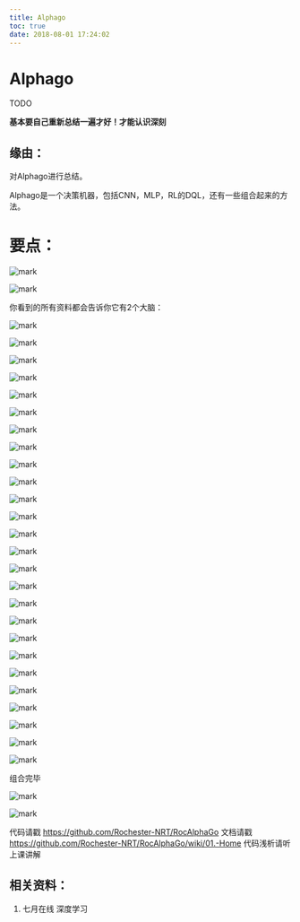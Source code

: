 ```yaml
---
title: Alphago
toc: true
date: 2018-08-01 17:24:02
---
```

# Alphago

TODO

**基本要自己重新总结一遍才好！才能认识深刻**



## 缘由：

对Alphago进行总结。

Alphago是一个决策机器，包括CNN，MLP，RL的DQL，还有一些组合起来的方法。


# 要点：

![mark](http://pacdb2bfr.bkt.clouddn.com/blog/image/180727/J4igIKIJdg.png?imageslim)

![mark](http://pacdb2bfr.bkt.clouddn.com/blog/image/180727/IEdeJLAkCC.png?imageslim)

你看到的所有资料都会告诉你它有2个大脑：


![mark](http://pacdb2bfr.bkt.clouddn.com/blog/image/180727/B7LI3iCAel.png?imageslim)



![mark](http://pacdb2bfr.bkt.clouddn.com/blog/image/180727/f0ck3b4LjA.png?imageslim)



![mark](http://pacdb2bfr.bkt.clouddn.com/blog/image/180727/Hl3K45bjAL.png?imageslim)



![mark](http://pacdb2bfr.bkt.clouddn.com/blog/image/180727/61I09F404B.png?imageslim)



![mark](http://pacdb2bfr.bkt.clouddn.com/blog/image/180727/052HdBlLhG.png?imageslim)



![mark](http://pacdb2bfr.bkt.clouddn.com/blog/image/180727/LlJ5L4ka5e.png?imageslim)



![mark](http://pacdb2bfr.bkt.clouddn.com/blog/image/180727/4JAabhK13L.png?imageslim)



![mark](http://pacdb2bfr.bkt.clouddn.com/blog/image/180727/J6Jc4bgE9k.png?imageslim)



![mark](http://pacdb2bfr.bkt.clouddn.com/blog/image/180727/Ga362Fe2fD.png?imageslim)



![mark](http://pacdb2bfr.bkt.clouddn.com/blog/image/180727/j8577mChaL.png?imageslim)



![mark](http://pacdb2bfr.bkt.clouddn.com/blog/image/180727/i5e505aa7F.png?imageslim)



![mark](http://pacdb2bfr.bkt.clouddn.com/blog/image/180727/AIclgc7IEk.png?imageslim)



![mark](http://pacdb2bfr.bkt.clouddn.com/blog/image/180727/F9aF46ia1D.png?imageslim)



![mark](http://pacdb2bfr.bkt.clouddn.com/blog/image/180727/F1BLJIkcJh.png?imageslim)



![mark](http://pacdb2bfr.bkt.clouddn.com/blog/image/180727/KkK3JJjf3B.png?imageslim)



![mark](http://pacdb2bfr.bkt.clouddn.com/blog/image/180727/JbdKJ2E3mc.png?imageslim)



![mark](http://pacdb2bfr.bkt.clouddn.com/blog/image/180727/gi5KJ8kE0f.png?imageslim)



![mark](http://pacdb2bfr.bkt.clouddn.com/blog/image/180727/afkBaIG8Hh.png?imageslim)



![mark](http://pacdb2bfr.bkt.clouddn.com/blog/image/180727/BfDKd9A50D.png?imageslim)



![mark](http://pacdb2bfr.bkt.clouddn.com/blog/image/180727/jbg9b8cm8B.png?imageslim)



![mark](http://pacdb2bfr.bkt.clouddn.com/blog/image/180727/HgFBiJamIB.png?imageslim)



![mark](http://pacdb2bfr.bkt.clouddn.com/blog/image/180727/CH0IIkLJiK.png?imageslim)



![mark](http://pacdb2bfr.bkt.clouddn.com/blog/image/180727/8mGaGdB3K1.png?imageslim)



![mark](http://pacdb2bfr.bkt.clouddn.com/blog/image/180727/iEIlLjld3A.png?imageslim)



![mark](http://pacdb2bfr.bkt.clouddn.com/blog/image/180727/Ag5KLi94bf.png?imageslim)



![mark](http://pacdb2bfr.bkt.clouddn.com/blog/image/180727/3F5c4Gk6lj.png?imageslim)

组合完毕


![mark](http://pacdb2bfr.bkt.clouddn.com/blog/image/180727/74Cahe947l.png?imageslim)



![mark](http://pacdb2bfr.bkt.clouddn.com/blog/image/180727/DgHEE4f53f.png?imageslim)

代码请戳
https://github.com/Rochester-NRT/RocAlphaGo
文档请戳
https://github.com/Rochester-NRT/RocAlphaGo/wiki/01.-Home
代码浅析请听上课讲解








## 相关资料：

1. 七月在线 深度学习
